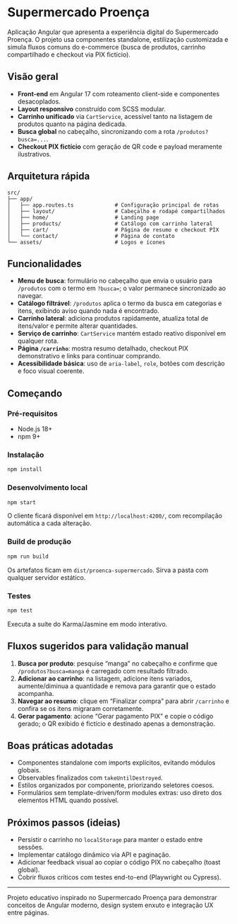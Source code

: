 # Supermercado Proença

Aplicação Angular que apresenta a experiência digital do Supermercado Proença. O projeto usa componentes standalone, estilização customizada e simula fluxos comuns do e-commerce (busca de produtos, carrinho compartilhado e checkout via PIX fictício).

## Visão geral

- **Front-end** em Angular 17 com roteamento client-side e componentes desacoplados.
- **Layout responsivo** construído com SCSS modular.
- **Carrinho unificado** via `CartService`, acessível tanto na listagem de produtos quanto na página dedicada.
- **Busca global** no cabeçalho, sincronizando com a rota `/produtos?busca=...`.
- **Checkout PIX fictício** com geração de QR code e payload meramente ilustrativos.

## Arquitetura rápida

```
src/
├── app/
│   ├── app.routes.ts             # Configuração principal de rotas
│   ├── layout/                   # Cabeçalho e rodapé compartilhados
│   ├── home/                     # Landing page
│   ├── products/                 # Catálogo com carrinho lateral
│   ├── cart/                     # Página de resumo e checkout PIX
│   └── contact/                  # Página de contato
└── assets/                       # Logos e ícones
```

## Funcionalidades

- **Menu de busca**: formulário no cabeçalho que envia o usuário para `/produtos` com o termo em `?busca=`; o valor permanece sincronizado ao navegar.
- **Catálogo filtrável**: `/produtos` aplica o termo da busca em categorias e itens, exibindo aviso quando nada é encontrado.
- **Carrinho lateral**: adiciona produtos rapidamente, atualiza total de itens/valor e permite alterar quantidades.
- **Serviço de carrinho**: `CartService` mantém estado reativo disponível em qualquer rota.
- **Página `/carrinho`**: mostra resumo detalhado, checkout PIX demonstrativo e links para continuar comprando.
- **Acessibilidade básica**: uso de `aria-label`, `role`, botões com descrição e foco visual coerente.

## Começando

### Pré-requisitos

- Node.js 18+
- npm 9+

### Instalação

```bash
npm install
```

### Desenvolvimento local

```bash
npm start
```

O cliente ficará disponível em `http://localhost:4200/`, com recompilação automática a cada alteração.

### Build de produção

```bash
npm run build
```

Os artefatos ficam em `dist/proenca-supermercado`. Sirva a pasta com qualquer servidor estático.

### Testes

```bash
npm test
```

Executa a suíte do Karma/Jasmine em modo interativo.

## Fluxos sugeridos para validação manual

1. **Busca por produto**: pesquise “manga” no cabeçalho e confirme que `/produtos?busca=manga` é carregado com resultado filtrado.
2. **Adicionar ao carrinho**: na listagem, adicione itens variados, aumente/diminua a quantidade e remova para garantir que o estado acompanha.
3. **Navegar ao resumo**: clique em “Finalizar compra” para abrir `/carrinho` e confira se os itens migraram corretamente.
4. **Gerar pagamento**: acione “Gerar pagamento PIX” e copie o código gerado; o QR exibido é fictício e destinado apenas a demonstração.

## Boas práticas adotadas

- Componentes standalone com imports explícitos, evitando módulos globais.
- Observables finalizados com `takeUntilDestroyed`.
- Estilos organizados por componente, priorizando seletores coesos.
- Formulários sem template-driven/form modules extras: uso direto dos elementos HTML quando possível.

## Próximos passos (ideias)

- Persistir o carrinho no `localStorage` para manter o estado entre sessões.
- Implementar catálogo dinâmico via API e paginação.
- Adicionar feedback visual ao copiar o código PIX no cabeçalho (toast global).
- Cobrir fluxos críticos com testes end-to-end (Playwright ou Cypress).

---

Projeto educativo inspirado no Supermercado Proença para demonstrar conceitos de Angular moderno, design system enxuto e integração UX entre páginas.
